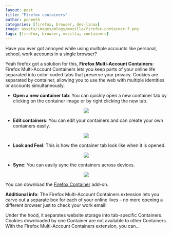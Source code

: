 ```yaml
---
layout: post
title: "Firefox containers"
author: puneeth
categories: [firefox, browser, dev-linux]
image: assets/images/mlogs/mozilla/firefox-container-f.png
tags: [firefox, browser, mozilla, containers]
---
```


Have you ever got annoyed while using multiple accounts like personal, school, work accounts in a single browser?

Yeah firefox got a solution for this,
**Firefox Multi-Account Containers**: Firefox Multi-Account Containers lets you keep parts of your online life separated into color-coded tabs that preserve your privacy. Cookies are separated by container, allowing you to use the web with multiple identities or accounts simultaneously.

- **Open a new container tab**:
You can quickly open a new container tab by clicking on the container image or by right clicking the new tab.
<p align="center">
  <img src="https://devskrate.github.io/assets/images/mlogs/mozilla/firefox-container-1.png">
</p>

- **Edit containers**:
You can edit your containers and can create your own containers easily.
<p align="center">
  <img src="https://devskrate.github.io/assets/images/mlogs/mozilla/firefox-container-t.jpg">
</p>

- **Look and Feel**:
This is how the container tab look like when it is opened.
<p align="center">
  <img src="https://devskrate.github.io/assets/images/mlogs/mozilla/firefox-container-3.png">
</p>

- **Sync**:
You can easily sync the containers across devices.
<p align="center">
  <img src="https://devskrate.github.io/assets/images/mlogs/mozilla/firefox-container-sync.png">
</p>

You can download the [Firefox Container](https://addons.mozilla.org/en-US/firefox/addon/multi-account-containers/) add-on.

**Additional info**:
The Firefox Multi-Account Containers extension lets you carve out a separate box for each of your online lives – no more opening a different browser just to check your work email!

Under the hood, it separates website storage into tab-specific Containers. Cookies downloaded by one Container are not available to other Containers. With the Firefox Multi-Account Containers extension, you can...
